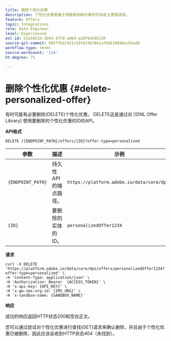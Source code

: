 ```yaml
---
title: 删除个性化优惠
description: 个性化优惠是基于资格规则和约束的可自定义营销消息。
feature: Offers
topic: Integrations
role: Data Engineer
level: Experienced
exl-id: 52a5053d-3b94-47fd-a064-a20f9a595150
source-git-commit: 805f7bdc921c53f63367041afbb6198d0ec05ad8
workflow-type: tm+mt
source-wordcount: '114'
ht-degree: 7%

---
```


# 删除个性化优惠 {#delete-personalized-offer}

有时可能有必要删除(DELETE)个性化优惠。 DELETE这是通过对 [!DNL Offer Library] 使用要删除的个性化优惠的ID的API。

**API格式**

```http
DELETE /{ENDPOINT_PATH}/offers/{ID}?offer-type=personalized
```

| 参数 | 描述 | 示例 |
| --------- | ----------- | ------- |
| `{ENDPOINT_PATH}` | 持久性API的端点路径。 | `https://platform.adobe.io/data/core/dps/` |
| `{ID}` | 要删除的实体的ID。 | `personalizedOffer1234` |

**请求**

```shell
curl -X DELETE 'https://platform.adobe.io/data/core/dps/offers/personalizedOffer1234?offer-type=personalized' \
-H 'Content-Type: application/json' \
-H 'Authorization: Bearer  {ACCESS_TOKEN}' \
-H 'x-api-key: {API_KEY}' \
-H 'x-gw-ims-org-id: {IMS_ORG}' \
-H 'x-sandbox-name: {SANDBOX_NAME}'
```

**响应**

成功的响应返回HTTP状态200和空白正文。

您可以通过尝试对个性化优惠进行查找(GET)请求来确认删除，并且由于个性化优惠已被删除，因此应该会收到HTTP状态404（未找到）。

